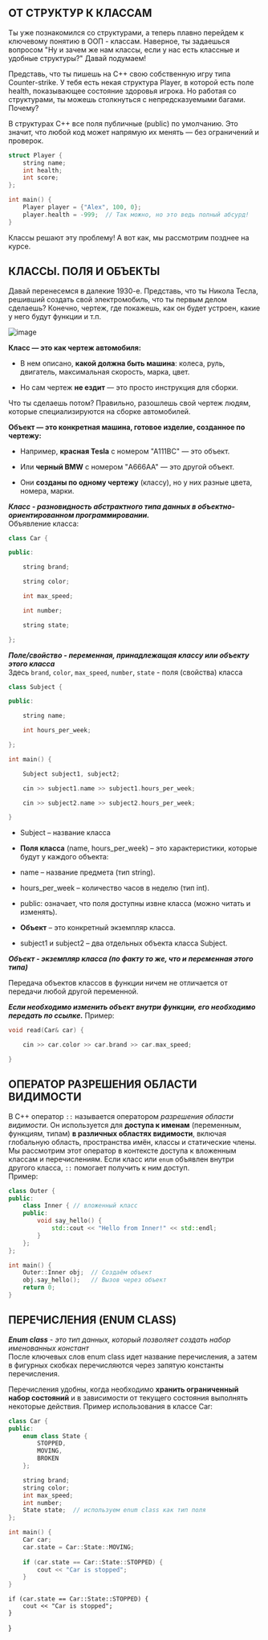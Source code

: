 ## ОТ СТРУКТУР К КЛАССАМ
Ты уже познакомился со структурами, а теперь плавно перейдем к ключевому понятию в ООП - классам. Наверное, ты задаешься вопросом "Ну и зачем же нам классы, если у нас есть классные и удобные структуры?" Давай подумаем!  

Представь, что ты пишешь на С++ свою собственную игру типа Counter-strike. У тебя есть некая структура Player, в которой есть поле health, показывающее состояние здоровья игрока. Но работая со структурами, ты можешь столкнуться с непредсказуемыми багами. Почему? 

В структурах C++ все поля публичные (public) по умолчанию. Это значит, что любой код может напрямую их менять — без ограничений и проверок. 
``` cpp
struct Player {
    string name;
    int health; 
    int score;
};

int main() {
    Player player = {"Alex", 100, 0};
    player.health = -999;  // Так можно, но это ведь полный абсурд!
}
```
Классы решают эту проблему! А вот как, мы рассмотрим позднее на курсе.  

## КЛАССЫ. ПОЛЯ И ОБЪЕКТЫ
Давай перенесемся в далекие 1930-е. Представь, что ты Никола Тесла, решивший создать свой электромобиль, что ты первым делом сделаешь? Конечно, чертеж, где покажешь, как он будет устроен, какие у него будут функции и т.п.  

![image](https://github.com/user-attachments/assets/dc10d0b9-7080-4a7e-86ed-47d426a9514c)

**Класс — это как чертеж автомобиля:**  

- В нем описано, **какой должна быть машина**: колеса, руль, двигатель, максимальная скорость, марка, цвет.

- Но сам чертеж **не ездит** — это просто инструкция для сборки.

Что ты сделаешь потом? Правильно, разошлешь свой чертеж людям, которые специализируются на сборке автомобилей.

**Объект — это конкретная машина, готовое изделие, созданное по чертежу:**

- Например, **красная Tesla** с номером "А111ВС" — это объект.

- Или **черный BMW** с номером "A666AA" — это другой объект.

- Они **созданы по одному чертежу** (классу), но у них разные цвета, номера, марки.

**_Класс - разновидность абстрактного типа данных в объектно-ориентированном программировании._**  
Объявление класса:
```cpp
class Car {

public:

    string brand;

    string color;

    int max_speed;

    int number;

    string state;

};
```
**_Поле/свойство - переменная, принадлежащая классу или объекту этого класса_**  
Здесь `brand`, `color`, `max_speed`, `number`, `state` - поля (свойства) класса  
```cpp
class Subject {

public:

    string name;

    int hours_per_week;

};

int main() {

    Subject subject1, subject2;

    cin >> subject1.name >> subject1.hours_per_week;

    cin >> subject2.name >> subject2.hours_per_week;

}
```
- Subject – название класса 

- **Поля класса** (name, hours_per_week) – это характеристики, которые будут у каждого объекта:

- name – название предмета (тип string).

- hours_per_week – количество часов в неделю (тип int).

- public: означает, что поля доступны извне класса (можно читать и изменять).

- **Объект** – это конкретный экземпляр класса.

- subject1 и subject2 – два отдельных объекта класса Subject.

**_Объект - экземпляр класса (по факту то же, что и переменная этого типа)_**

Передача объектов классов в функции ничем не отличается от передачи любой другой переменной.

**_Если необходимо изменить объект внутри функции, его необходимо передать по ссылке._**
Пример:
``` cpp
void read(Car& car) {

    cin >> car.color >> car.brand >> car.max_speed;

}
```
## ОПЕРАТОР РАЗРЕШЕНИЯ ОБЛАСТИ ВИДИМОСТИ
В C++ оператор `::` называется оператором _разрешения области видимости_. Он используется для __доступа к именам__ (переменным, функциям, типам) __в различных областях видимости__, включая глобальную область, пространства имён, классы и статические члены.  
Мы рассмотрим этот оператор в контексте доступа к вложенным классам и перечислениям. Если класс или `enum` объявлен внутри другого класса, `::` помогает получить к ним доступ.  
Пример:  
```cpp
class Outer {
public:
    class Inner { // вложенный класс
    public:
        void say_hello() {  
            std::cout << "Hello from Inner!" << std::endl;
        }
    };
};

int main() {
    Outer::Inner obj;  // Создаём объект
    obj.say_hello();   // Вызов через объект
    return 0;
}
```

## ПЕРЕЧИСЛЕНИЯ (ENUM CLASS)
***Enum class*** - _это тип данных, который позволяет создать набор именованных констант_  
После ключевых слов enum class идет название перечисления, а затем в фигурных скобках перечисляются через запятую константы перечисления.

Перечисления удобны, когда необходимо __хранить ограниченный набор состояний__ и в зависимости от текущего состояния выполнять некоторые действия.
Пример использования в классе Car:
```cpp
class Car {
public:
    enum class State {
        STOPPED,    
        MOVING,     
        BROKEN      
    };

    string brand;
    string color;
    int max_speed;
    int number;
    State state;  // используем enum class как тип поля
};

int main() {
    Car car;
    car.state = Car::State::MOVING;  
    
    if (car.state == Car::State::STOPPED) {
        cout << "Car is stopped";
    }
}
```
    
    if (car.state == Car::State::STOPPED) {
        cout << "Car is stopped";
    }
}
```
